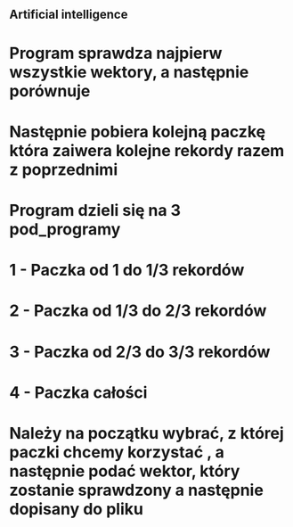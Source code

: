 ## Artificial intelligence

# Program sprawdza najpierw wszystkie wektory, a następnie porównuje
# Następnie pobiera kolejną paczkę która zaiwera kolejne rekordy razem z poprzednimi
# Program dzieli się na 3 pod_programy
# 1 - Paczka od 1 do 1/3 rekordów
# 2 - Paczka od 1/3 do 2/3 rekordów
# 3 - Paczka od 2/3 do 3/3 rekordów
# 4 - Paczka całości
# Należy na początku wybrać, z której paczki chcemy korzystać , a następnie podać wektor, który zostanie sprawdzony a następnie dopisany do pliku
